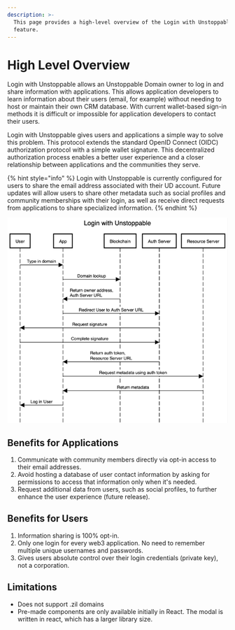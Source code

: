 ```yaml
---
description: >-
  This page provides a high-level overview of the Login with Unstoppable
  feature.
---
```


# High Level Overview

Login with Unstoppable allows an Unstoppable Domain owner to log in and share information with applications. This allows application developers to learn information about their users \(email, for example\) without needing to host or maintain their own CRM database. With current wallet-based sign-in methods it is difficult or impossible for application developers to contact their users. 

Login with Unstoppable gives users and applications a simple way to solve this problem. This protocol extends the standard OpenID Connect \(OIDC\) authorization protocol with a simple wallet signature. This decentralized authorization process enables a better user experience and a closer relationship between applications and the communities they serve.

{% hint style="info" %}
Login with Unstoppable is currently configured for users to share the email address associated with their UD account. Future updates will allow users to share other metadata such as social profiles and community memberships with their login, as well as receive direct requests from applications to share specialized information.
{% endhint %}

![User flow for Login with Unstoppable](../.gitbook/assets/login-with-unstoppable-flow-revised.png)

## Benefits for Applications

1. Communicate with community members directly via opt-in access to their email addresses.
2. Avoid hosting a database of user contact information by asking for permissions to access that information only when it's needed.
3. Request additional data from users, such as social profiles, to further enhance the user experience \(future release\).

## Benefits for Users

1. Information sharing is 100% opt-in.
2. Only one login for every web3 application. No need to remember multiple unique usernames and passwords. 
3. Gives users absolute control over their login credentials \(private key\), not a corporation.

## Limitations

* Does not support .zil domains
* Pre-made components are only available initially in React. The modal is written in react, which has a larger library size.

